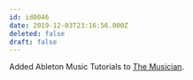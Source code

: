 ```yaml
---
id: id0046
date: 2019-12-03T23:16:56.000Z
deleted: false
draft: false
---
```


Added Ableton Music Tutorials to [The Musician][1].

[1]: the-musician.html